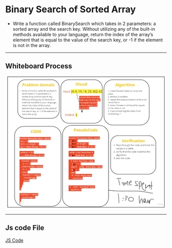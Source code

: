 # Binary Search of Sorted Array

<!-- Description of the challenge -->

- Write a function called BinarySearch which takes in 2 parameters: a sorted array and the search key. Without utilizing any of the built-in methods available to your language, return the index of the array’s element that is equal to the value of the search key, or -1 if the element is not in the array.

---

## Whiteboard Process

<!-- Embedded whiteboard image -->
<img src="../../img/array-binary-search.jpg" alt="challenge 03 whiteboard">

---

## Js code File

<!-- What approach did you take? Discuss Why. What is the Big O space/time for this approach? -->

[JS Code](../code-files/code-challenge03.js)
